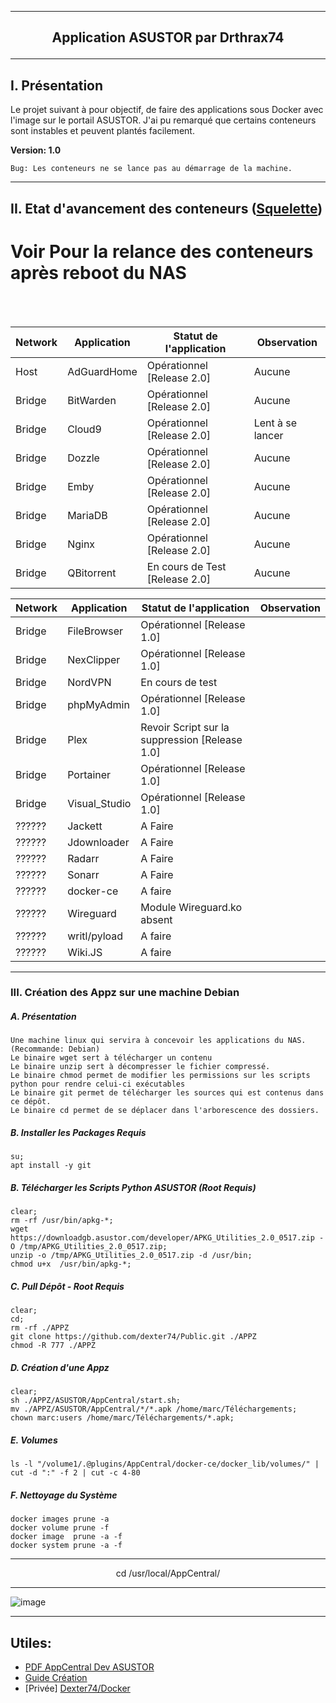 ---------------------------------------------------------------------------------------------------------------------------------------------------------------------
## <p align='center'>Application ASUSTOR par Drthrax74</p>

---------------------------------------------------------------------------------------------------------------------------------------------------------------------

## I. Présentation
Le projet suivant à pour objectif, de faire des applications sous Docker avec l'image sur le portail ASUSTOR.
J'ai pu remarqué que certains conteneurs sont instables et peuvent plantés facilement.


**Version: 1.0**
```
Bug: Les conteneurs ne se lance pas au démarrage de la machine.
```

---------------------------------------------------------------------------------------------------------------------------------------------------------------------

## II. Etat d'avancement des conteneurs ([Squelette](https://github.com/dexter74/Public/blob/main/ASUSTOR/AppCentral/Squelette.md))

# Voir Pour la relance des conteneurs après reboot du NAS

<br />
<br />


| Network  |  Application  | Statut de l'application        | Observation          |
| -------- | ------------- | ------------------------------ | -------------------- |
|  Host    | AdGuardHome   | Opérationnel [Release 2.0]     |  Aucune              |
|  Bridge  | BitWarden     | Opérationnel [Release 2.0]     |  Aucune              |
|  Bridge  | Cloud9        | Opérationnel [Release 2.0]     | Lent à se lancer     |
|  Bridge  | Dozzle        | Opérationnel [Release 2.0]     |  Aucune              |
|  Bridge  | Emby 	        | Opérationnel [Release 2.0]     |  Aucune              |
|  Bridge  | MariaDB       | Opérationnel [Release 2.0]     |  Aucune              |
|  Bridge  | Nginx         | Opérationnel [Release 2.0]     |  Aucune              |
|  Bridge  | QBitorrent    | En cours de Test [Release 2.0] |  Aucune              |



| Network  |  Application  | Statut de l'application        | Observation          |
| -------- | ------------- | ------------------------------ | -------------------- |
|  Bridge  | FileBrowser   | Opérationnel [Release 1.0]     |                      |
|  Bridge  | NexClipper    | Opérationnel [Release 1.0]     |                      |
|  Bridge  | NordVPN       | En cours de test               |                      |
|  Bridge  | phpMyAdmin    | Opérationnel [Release 1.0]     |                      |
|  Bridge  | Plex          | Revoir Script sur la suppression [Release 1.0]|       |
|  Bridge  | Portainer     | Opérationnel [Release 1.0]     |                      |
|  Bridge  | Visual_Studio | Opérationnel [Release 1.0]     |                      |
|  ??????  | Jackett       | A Faire                        |                      |
|  ??????  | Jdownloader   | A Faire                        |                      |
|  ??????  | Radarr        | A Faire                        |                      |
|  ??????  | Sonarr        | A Faire                        |                      |
|  ??????  | docker-ce     | A faire                        |                      |
|  ??????  | Wireguard     | Module Wireguard.ko absent     |                      |
|  ??????  | writl/pyload  | A faire                        |                      |
|  ??????  | Wiki.JS       | A faire                        |                      |

---------------------------------------------------------------------------------------------------------------------------------------------------------------------
### III. Création des Appz sur une machine Debian
##### A. Présentation
```
Une machine linux qui servira à concevoir les applications du NAS. (Recommande: Debian)
Le binaire wget sert à télécharger un contenu
Le binaire unzip sert à décompresser le fichier compressé.
Le binaire chmod permet de modifier les permissions sur les scripts python pour rendre celui-ci exécutables
Le binaire git permet de télécharger les sources qui est contenus dans ce dépôt.
Le binaire cd permet de se déplacer dans l'arborescence des dossiers.
```

##### B. Installer les Packages Requis
```
su;
apt install -y git
```

##### B. Télécharger les Scripts Python ASUSTOR (Root Requis)
```console
clear;
rm -rf /usr/bin/apkg-*;
wget https://downloadgb.asustor.com/developer/APKG_Utilities_2.0_0517.zip -O /tmp/APKG_Utilities_2.0_0517.zip;
unzip -o /tmp/APKG_Utilities_2.0_0517.zip -d /usr/bin;
chmod u+x  /usr/bin/apkg-*;
```


##### C. Pull Dépôt - Root Requis 

```console
clear;
cd;
rm -rf ./APPZ
git clone https://github.com/dexter74/Public.git ./APPZ
chmod -R 777 ./APPZ
```

##### D. Création d'une Appz
```
clear;
sh ./APPZ/ASUSTOR/AppCentral/start.sh;
mv ./APPZ/ASUSTOR/AppCentral/*/*.apk /home/marc/Téléchargements;
chown marc:users /home/marc/Téléchargements/*.apk; 
```

##### E. Volumes
```
ls -l "/volume1/.@plugins/AppCentral/docker-ce/docker_lib/volumes/" | cut -d ":" -f 2 | cut -c 4-80
```

##### F. Nettoyage du Système
```
docker images prune -a
docker volume prune -f
docker image  prune -a -f
docker system prune -a -f
```

----------------------------------------------------------------------------------------------------------------------------------------------------------------------
<p align='center'> cd /usr/local/AppCentral/ </p>

----------------------------------------------------------------------------------------------------------------------------------------------------------------------
 ![image](https://user-images.githubusercontent.com/35907/193457835-68095cc1-2a77-458c-8b93-b9105c103d2f.png)


---------------------------------------------------------------------------------------------------------------------------------------------------------------------

Utiles:
 - 
 - [PDF AppCentral Dev ASUSTOR](https://downloadgb.asustor.com/developer/App_Central_Developer_Guide_4.1.0_20220622.pdf)
 - [Guide Création](https://amigotechnotes.wordpress.com/2014/05/06/how-to-create-an-apk-for-asustor-adm-to-distribute-your-lamp/) 
 - [Privée] [Dexter74/Docker](https://github.com/dexter74/Archives/tree/main/Docker/V1/2.Conteneurs)
